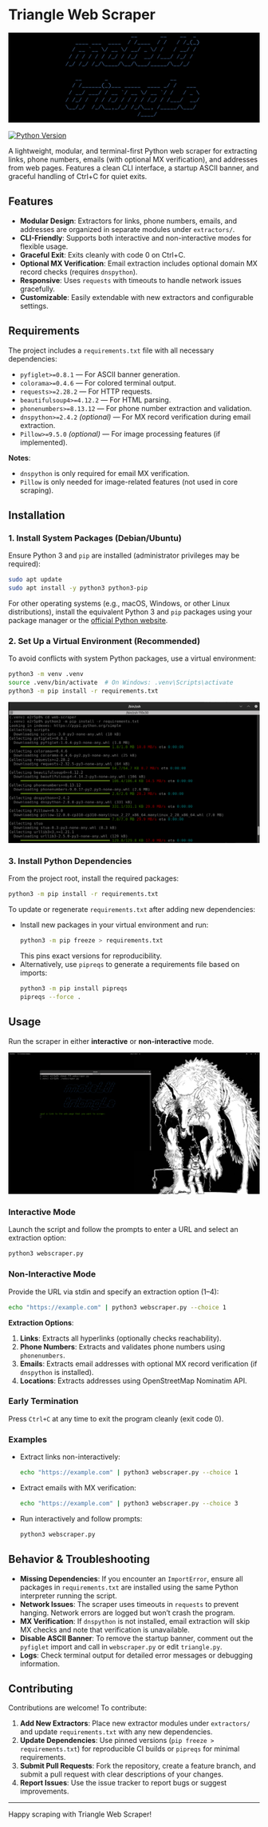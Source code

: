 # Triangle Web Scraper

![Maximum Triangle Banner](maximum_triangle_banner.png)

[![Python Version](https://img.shields.io/badge/python-3.8+-blue.svg)](https://www.python.org/downloads/)

A lightweight, modular, and terminal-first Python web scraper for extracting links, phone numbers, emails (with optional MX verification), and addresses from web pages. Features a clean CLI interface, a startup ASCII banner, and graceful handling of Ctrl+C for quiet exits.

## Features

- **Modular Design**: Extractors for links, phone numbers, emails, and addresses are organized in separate modules under `extractors/`.
- **CLI-Friendly**: Supports both interactive and non-interactive modes for flexible usage.
- **Graceful Exit**: Exits cleanly with code 0 on Ctrl+C.
- **Optional MX Verification**: Email extraction includes optional domain MX record checks (requires `dnspython`).
- **Responsive**: Uses `requests` with timeouts to handle network issues gracefully.
- **Customizable**: Easily extendable with new extractors and configurable settings.

## Requirements

The project includes a `requirements.txt` file with all necessary dependencies:

- `pyfiglet>=0.8.1` — For ASCII banner generation.
- `colorama>=0.4.6` — For colored terminal output.
- `requests>=2.28.2` — For HTTP requests.
- `beautifulsoup4>=4.12.2` — For HTML parsing.
- `phonenumbers>=8.13.12` — For phone number extraction and validation.
- `dnspython>=2.4.2` *(optional)* — For MX record verification during email extraction.
- `Pillow>=9.5.0` *(optional)* — For image processing features (if implemented).

**Notes**:
- `dnspython` is only required for email MX verification.
- `Pillow` is only needed for image-related features (not used in core scraping).

## Installation

### 1. Install System Packages (Debian/Ubuntu)

Ensure Python 3 and `pip` are installed (administrator privileges may be required):

```bash
sudo apt update
sudo apt install -y python3 python3-pip
```

For other operating systems (e.g., macOS, Windows, or other Linux distributions), install the equivalent Python 3 and `pip` packages using your package manager or the [official Python website](https://www.python.org/downloads/).

### 2. Set Up a Virtual Environment (Recommended)

To avoid conflicts with system Python packages, use a virtual environment:

```bash
python3 -m venv .venv
source .venv/bin/activate  # On Windows: .venv\Scripts\activate
python3 -m pip install -r requirements.txt
```

![Alt text](requirements.png)

### 3. Install Python Dependencies

From the project root, install the required packages:

```bash
python3 -m pip install -r requirements.txt
```

To update or regenerate `requirements.txt` after adding new dependencies:
- Install new packages in your virtual environment and run:
  ```bash
  python3 -m pip freeze > requirements.txt
  ```
  This pins exact versions for reproducibility.
- Alternatively, use `pipreqs` to generate a requirements file based on imports:
  ```bash
  python3 -m pip install pipreqs
  pipreqs --force .
  ```

## Usage

Run the scraper in either **interactive** or **non-interactive** mode.

![Alt text](run-scraper.png)

### Interactive Mode

Launch the script and follow the prompts to enter a URL and select an extraction option:

```bash
python3 webscraper.py
```

### Non-Interactive Mode

Provide the URL via stdin and specify an extraction option (1–4):

```bash
echo "https://example.com" | python3 webscraper.py --choice 1
```

**Extraction Options**:
1. **Links**: Extracts all hyperlinks (optionally checks reachability).
2. **Phone Numbers**: Extracts and validates phone numbers using `phonenumbers`.
3. **Emails**: Extracts email addresses with optional MX record verification (if `dnspython` is installed).
4. **Locations**: Extracts addresses using OpenStreetMap Nominatim API.

### Early Termination

Press `Ctrl+C` at any time to exit the program cleanly (exit code 0).

### Examples

- Extract links non-interactively:
  ```bash
  echo "https://example.com" | python3 webscraper.py --choice 1
  ```

- Extract emails with MX verification:
  ```bash
  echo "https://example.com" | python3 webscraper.py --choice 3
  ```

- Run interactively and follow prompts:
  ```bash
  python3 webscraper.py
  ```

## Behavior & Troubleshooting

- **Missing Dependencies**: If you encounter an `ImportError`, ensure all packages in `requirements.txt` are installed using the same Python interpreter running the script.
- **Network Issues**: The scraper uses timeouts in `requests` to prevent hanging. Network errors are logged but won’t crash the program.
- **MX Verification**: If `dnspython` is not installed, email extraction will skip MX checks and note that verification is unavailable.
- **Disable ASCII Banner**: To remove the startup banner, comment out the `pyfiglet` import and call in `webscraper.py` or edit `triangle.py`.
- **Logs**: Check terminal output for detailed error messages or debugging information.

## Contributing

Contributions are welcome! To contribute:

1. **Add New Extractors**: Place new extractor modules under `extractors/` and update `requirements.txt` with any new dependencies.
2. **Update Dependencies**: Use pinned versions (`pip freeze > requirements.txt`) for reproducible CI builds or `pipreqs` for minimal requirements.
3. **Submit Pull Requests**: Fork the repository, create a feature branch, and submit a pull request with clear descriptions of your changes.
4. **Report Issues**: Use the issue tracker to report bugs or suggest improvements.

---
Happy scraping with Triangle Web Scraper!
